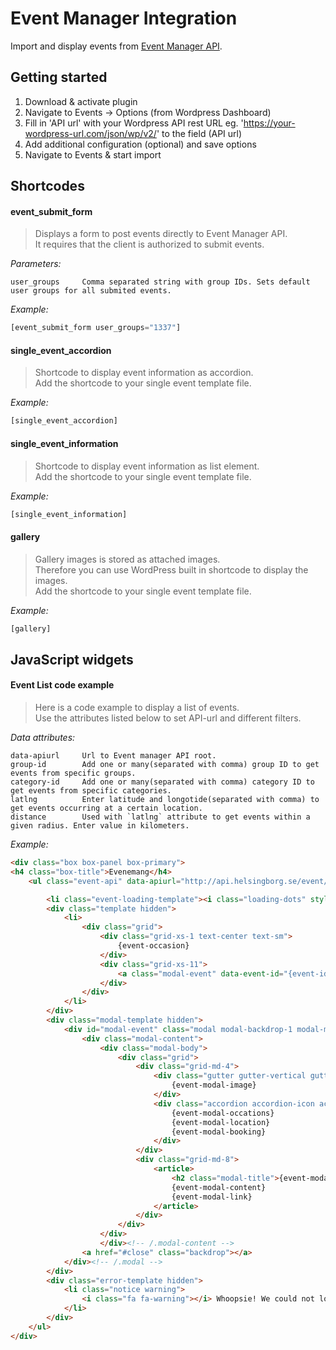 Event Manager Integration
==========

Import and display events from [Event Manager API](https://github.com/helsingborg-stad/api-event-manager).


## Getting started
1. Download & activate plugin
2. Navigate to Events -> Options (from Wordpress Dashboard)
3. Fill in 'API url' with your Wordpress API rest URL eg. 'https://your-wordpress-url.com/json/wp/v2/' to the field (API url)
4. Add additional configuration (optional) and save options
5. Navigate to Events & start import

## Shortcodes


#### event_submit_form

> Displays a form to post events directly to Event Manager API.<br>
It requires that the client is authorized to submit events.

*Parameters:*
```
user_groups     Comma separated string with group IDs. Sets default user groups for all submited events.
```

*Example:*
```php
[event_submit_form user_groups="1337"]
```

#### single_event_accordion

> Shortcode to display event information as accordion.<br>
Add the shortcode to your single event template file.

*Example:*
```php
[single_event_accordion]
```

#### single_event_information

> Shortcode to display event information as list element.<br>
Add the shortcode to your single event template file.

*Example:*
```php
[single_event_information]
```

#### gallery

> Gallery images is stored as attached images.<br>
Therefore you can use WordPress built in shortcode to display the images.<br>
Add the shortcode to your single event template file.

*Example:*
```php
[gallery]
```

JavaScript widgets
----------------

#### Event List code example

> Here is a code example to display a list of events.<br>
Use the attributes listed below to set API-url and different filters.

*Data attributes:*
```
data-apiurl     Url to Event manager API root.
group-id        Add one or many(separated with comma) group ID to get events from specific groups.
category-id     Add one or many(separated with comma) category ID to get events from specific categories.
latlng          Enter latitude and longotide(separated with comma) to get events occurring at a certain location.
distance        Used with `latlng` attribute to get events within a given radius. Enter value in kilometers.
```

*Example:*
```html
<div class="box box-panel box-primary">
<h4 class="box-title">Evenemang</h4>
    <ul class="event-api" data-apiurl="http://api.helsingborg.se/event/json/wp/v2" group-id="" category-id="" latlng="56.0464674,12.694512099999997" distance="1">

        <li class="event-loading-template"><i class="loading-dots" style="margin: 10px auto;"></i></li>
        <div class="template hidden">
            <li>
                <div class="grid">
                    <div class="grid-xs-1 text-center text-sm">
                        {event-occasion}
                    </div>
                    <div class="grid-xs-11">
                        <a class="modal-event" data-event-id="{event-id}" href="#modal-event">{event-title}</a>
                    </div>
                </div>
            </li>
        </div>
        <div class="modal-template hidden">
            <div id="modal-event" class="modal modal-backdrop-1 modal-medium" tabindex="-1" role="dialog" aria-hidden="true">
                <div class="modal-content">
                    <div class="modal-body">
                        <div class="grid">
                            <div class="grid-md-4">
                                <div class="gutter gutter-vertical gutter-margin">
                                    {event-modal-image}
                                </div>
                                <div class="accordion accordion-icon accordion-list gutter gutter-vertical gutter-margin">
                                    {event-modal-occations}
                                    {event-modal-location}
                                    {event-modal-booking}
                                </div>
                            </div>
                            <div class="grid-md-8">
                                <article>
                                    <h2 class="modal-title">{event-modal-title}</h2>
                                    {event-modal-content}
                                    {event-modal-link}
                                </article>
                            </div>
                        </div>
                    </div>
                    </div><!-- /.modal-content -->
                <a href="#close" class="backdrop"></a>
            </div><!-- /.modal -->
        </div>
        <div class="error-template hidden">
            <li class="notice warning">
                <i class="fa fa-warning"></i> Whoopsie! We could not load the event's for today. Please try again later.
            </li>
        </div>
    </ul>
</div>
```
